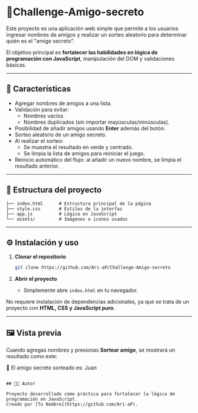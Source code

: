 # 🎁Challenge-Amigo-secreto
Este proyecto es una aplicación web simple que permite a los usuarios ingresar nombres de amigos y realizar un sorteo aleatorio para determinar quién es el "amigo secreto". 

El objetivo principal es **fortalecer las habilidades en lógica de programación con JavaScript**, manipulación del DOM y validaciones básicas.

---

## 🚀 Características

- Agregar nombres de amigos a una lista.
- Validación para evitar:
  - Nombres vacíos.
  - Nombres duplicados (sin importar mayúsculas/minúsculas).
- Posibilidad de añadir amigos usando **Enter** además del botón.
- Sorteo aleatorio de un amigo secreto.
- Al realizar el sorteo:
  - Se muestra el resultado en verde y centrado.
  - Se limpia la lista de amigos para reiniciar el juego.
- Reinicio automático del flujo: al añadir un nuevo nombre, se limpia el resultado anterior.

---

## 📂 Estructura del proyecto

```
├── index.html      # Estructura principal de la página
├── style.css       # Estilos de la interfaz
├── app.js          # Lógica en JavaScript
└── assets/         # Imágenes o íconos usados
```

---

## ⚙️ Instalación y uso

1. **Clonar el repositorio**
   ```bash
   git clone https://github.com/Ari-aP/Challenge-Amigo-secreto
   ```

2. **Abrir el proyecto**
   - Simplemente abre `index.html` en tu navegador.

No requiere instalación de dependencias adicionales, ya que se trata de un proyecto con **HTML, CSS y JavaScript puro**.

---

## 🖼️ Vista previa

Cuando agregas nombres y presionas **Sortear amigo**, se mostrará un resultado como este:

🎉 El amigo secreto sorteado es: Juan
```

## 👩‍💻 Autor

Proyecto desarrollado como práctica para fortalecer la lógica de programación en JavaScript.  
Creado por [Tu Nombre](https://github.com/Ari-aP).
